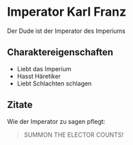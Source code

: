 # Imperator Karl Franz
Der Dude ist der Imperator des Imperiums
## Charaktereigenschaften
* Liebt das Imperium
* Hasst Häretiker
* Liebt Schlachten schlagen
## Zitate
Wie der Imperator zu sagen pflegt:
>SUMMON THE ELECTOR COUNTS!